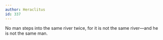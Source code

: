 ```yaml
---
author: Heraclitus
id: 337
---
```


No man steps into the same river twice, for it is not the same river—and he is not the same man.